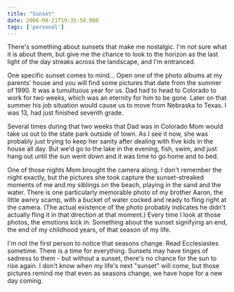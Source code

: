 ```yaml
---
title: "Sunset"
date: 2006-08-21T19:35:58.000
tags: ['personal']
---
```


There's something about sunsets that make me nostalgic. I'm not sure what it is about them, but give me the chance to look to the horizon as the last light of the day streaks across the landscape, and I'm entranced.

One specific sunset comes to mind... Open one of the photo albums at my parents' house and you will find some pictures that date from the summer of 1990. It was a tumultuous year for us. Dad had to head to Colorado to work for two weeks, which was an eternity for him to be gone. Later on that summer his job situation would cause us to move from Nebraska to Texas. I was 13, had just finished seventh grade.

Several times during that two weeks that Dad was in Colorado Mom would take us out to the state park outside of town. As I see it now, she was probably just trying to keep her sanity after dealing with five kids in the house all day. But we'd go to the lake in the evening, fish, swim, and just hang out until the sun went down and it was time to go home and to bed.

One of those nights Mom brought the camera along. I don't remember the night exactly, but the pictures she took capture the sunset-streaked moments of me and my siblings on the beach, playing in the sand and the water. There is one particularly memorable photo of my brother Aaron, the little awnry scamp, with a bucket of water cocked and ready to fling right at the camera. (The actual existence of the photo probably indicates he didn't actually fling it in that direction at that moment.) Every time I look at those photos, the emotions kick in. Something about the sunset signifying an end, the end of my childhood years, of that season of my life.

I'm not the first person to notice that seasons change. Read Ecclesiastes sometime. There is a time for everything. Sunsets may have tinges of sadness to them - but without a sunset, there's no chance for the sun to rise again. I don't know when my life's next "sunset" will come, but those pictures remind me that even as seasons change, we have hope for a new day coming.
